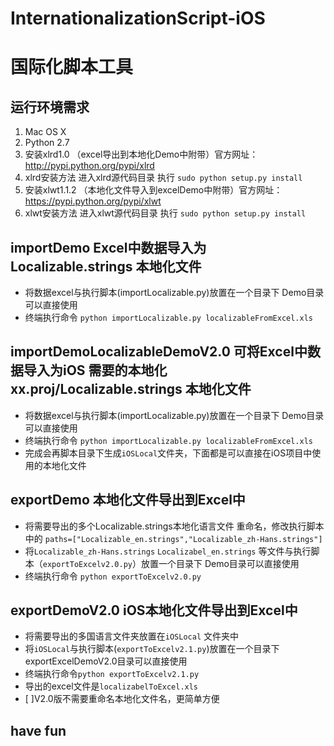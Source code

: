 # InternationalizationScript-iOS

# 国际化脚本工具

## 运行环境需求
1. Mac OS X 
2. Python 2.7
3. 安装xlrd1.0 （excel导出到本地化Demo中附带）官方网址：http://pypi.python.org/pypi/xlrd
4. xlrd安装方法 进入xlrd源代码目录 执行 `sudo python setup.py install`
5. 安装xlwt1.1.2 （本地化文件导入到excelDemo中附带）官方网址：https://pypi.python.org/pypi/xlwt
6. xlwt安装方法 进入xlwt源代码目录 执行 `sudo python setup.py install`

## importDemo Excel中数据导入为Localizable.strings 本地化文件

- 将数据excel与执行脚本(importLocalizable.py)放置在一个目录下 Demo目录可以直接使用
- 终端执行命令 `python importLocalizable.py localizableFromExcel.xls`

## importDemoLocalizableDemoV2.0 可将Excel中数据导入为iOS 需要的本地化xx.proj/Localizable.strings 本地化文件
- 将数据excel与执行脚本(importLocalizable.py)放置在一个目录下 Demo目录可以直接使用
- 终端执行命令 `python importLocalizable.py localizableFromExcel.xls`
- 完成会再脚本目录下生成`iOSLocal`文件夹，下面都是可以直接在iOS项目中使用的本地化文件

## exportDemo 本地化文件导出到Excel中
- 将需要导出的多个Localizable.strings本地化语言文件 重命名，修改执行脚本中的 `paths=["Localizable_en.strings","Localizable_zh-Hans.strings"]`
- 将`Localizable_zh-Hans.strings` `Localizabel_en.strings` 等文件与执行脚本（`exportToExcelv2.0.py`）放置一个目录下 Demo目录可以直接使用
- 终端执行命令 `python exportToExcelv2.0.py`

## exportDemoV2.0 iOS本地化文件导出到Excel中
- 将需要导出的多国语言文件夹放置在`iOSLocal` 文件夹中
- 将`iOSLocal`与执行脚本(`exportToExcelv2.1.py`)放置在一个目录下 exportExcelDemoV2.0目录可以直接使用
- 终端执行命令`python exportToExcelv2.1.py` 
- 导出的excel文件是`localizabelToExcel.xls`
- [ ]V2.0版不需要重命名本地化文件名，更简单方便
  
## have fun


